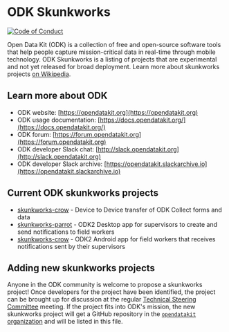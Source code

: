 # ODK Skunkworks

[![Code of Conduct](https://img.shields.io/badge/%E2%9D%A4-code%20of%20conduct-blue.svg?style=flat)](https://github.com/opendatakit/governance/blob/master/CODE-OF-CONDUCT.md)

Open Data Kit (ODK) is a collection of free and open-source software tools that help people capture mission-critical data in real-time through mobile technology. ODK Skunkworks is a listing of projects that are experimental and not yet released for broad deployment. Learn more about skunkworks projects [on Wikipedia](https://en.wikipedia.org/wiki/Skunkworks_project).

## Learn more about ODK
* ODK website: [https://opendatakit.org](https://opendatakit.org)
* ODK usage documentation: [https://docs.opendatakit.org/](https://docs.opendatakit.org/)
* ODK forum: [https://forum.opendatakit.org](https://forum.opendatakit.org)
* ODK developer Slack chat: [http://slack.opendatakit.org](http://slack.opendatakit.org) 
* ODK developer Slack archive: [https://opendatakit.slackarchive.io](https://opendatakit.slackarchive.io) 

## Current ODK skunkworks projects
* [skunkworks-crow](https://github.com/opendatakit/skunkworks-crow) - Device to Device transfer of ODK Collect forms and data
* [skunkworks-parrot](https://github.com/opendatakit/skunkworks-parrot) - ODK2 Desktop app for supervisors to create and send notifications to field workers
* [skunkworks-crow](https://github.com/opendatakit/skunkworks-crow) - ODK2 Android app for field workers that receives notifications sent by their supervisors

## Adding new skunkworks projects
Anyone in the ODK community is welcome to propose a skunkworks project! Once developers for the project have been identified, the project can be brought up for discussion at the regular [Technical Steering Committee](https://github.com/opendatakit/governance/tree/master/TSC1) meeting. If the project fits into ODK's mission, the new skunkworks project will get a GitHub repository in the [`opendatakit` organization](https://github.com/opendatakit) and will be listed in this file.
